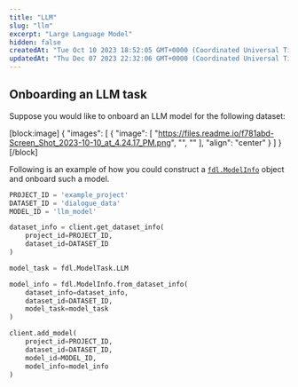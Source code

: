 ```yaml
---
title: "LLM"
slug: "llm"
excerpt: "Large Language Model"
hidden: false
createdAt: "Tue Oct 10 2023 18:52:05 GMT+0000 (Coordinated Universal Time)"
updatedAt: "Thu Dec 07 2023 22:32:06 GMT+0000 (Coordinated Universal Time)"
---
```

## Onboarding an LLM task

Suppose you would like to onboard an LLM model for the following dataset:

[block:image]
{
  "images": [
    {
      "image": [
        "https://files.readme.io/f781abd-Screen_Shot_2023-10-10_at_4.24.17_PM.png",
        "",
        ""
      ],
      "align": "center"
    }
  ]
}
[/block]


Following is an example of how you could construct a [`fdl.ModelInfo`](ref:fdlmodelinfo) object and onboard such a model.

```python
PROJECT_ID = 'example_project'
DATASET_ID = 'dialogue_data'
MODEL_ID = 'llm_model'

dataset_info = client.get_dataset_info(
    project_id=PROJECT_ID,
    dataset_id=DATASET_ID
)

model_task = fdl.ModelTask.LLM

model_info = fdl.ModelInfo.from_dataset_info(
    dataset_info=dataset_info,
    dataset_id=DATASET_ID,
    model_task=model_task
)

client.add_model(
    project_id=PROJECT_ID,
    dataset_id=DATASET_ID,
    model_id=MODEL_ID,
    model_info=model_info
)
```
